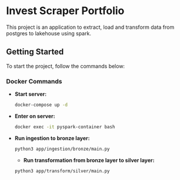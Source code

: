 
# Invest Scraper Portfolio

This project is an application to extract, load and transform data from postgres to lakehouse using spark.

## Getting Started

To start the project, follow the commands below:

### Docker Commands

- **Start server:**
  ```bash
  docker-compose up -d 
  ```

- **Enter on server:**
  ```bash
  docker exec -it pyspark-container bash
  ```

- **Run ingestion to bronze layer:**
  ```bash
  python3 app/ingestion/bronze/main.py
  ```

  - **Run transformation from bronze layer to silver layer:**
  ```bash
  python3 app/transform/silver/main.py
  ```

